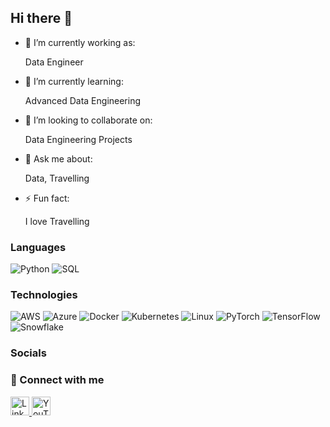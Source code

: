 ## Hi there 👋

- 🔭 I’m currently working as:
 
  Data Engineer
  
- 🌱 I’m currently learning:

  Advanced Data Engineering
  
- 👯 I’m looking to collaborate on:

  Data Engineering Projects
  
- 💬 Ask me about:

  Data, Travelling

- ⚡ Fun fact:
  
  I love Travelling

### Languages

![Python](https://img.shields.io/badge/-Python-000?&logo=Python)
![SQL](https://img.shields.io/badge/-SQL-000?&logo=MySQL)

### Technologies

![AWS](https://img.shields.io/badge/-AWS-000?&logo=Amazon-AWS&logoColor=F90)
![Azure](https://img.shields.io/badge/-Azure-000?&logo=Microsoft-Azure&logoColor=F90)
![Docker](https://img.shields.io/badge/-Docker-000?&logo=Docker)
![Kubernetes](https://img.shields.io/badge/-Kubernetes-000?&logo=Kubernetes)
![Linux](https://img.shields.io/badge/-Linux-000?&logo=Linux)
![PyTorch](https://img.shields.io/badge/-PyTorch-000?&logo=PyTorch)
![TensorFlow](https://img.shields.io/badge/-TensorFlow-000?&logo=TensorFlow)
![Snowflake](https://img.shields.io/badge/-Snowflake-000?&logo=Snowflake&logoColor=F90)

### Socials

### 🔗 Connect with me

<p align="left">
  <a href="https://www.linkedin.com/in/your-username/" target="_blank">
    <img src="https://img.shields.io/badge/-LinkedIn-000?style=flat&logo=linkedin&logoColor=white" alt="LinkedIn" height="30"/>
  </a>
  <a href="https://www.youtube.com/@datawithmayur" target="_blank">
    <img src="https://img.shields.io/badge/-YouTube-000?style=flat&logo=youtube&logoColor=red" alt="YouTube" height="30"/>
  </a>
</p>


